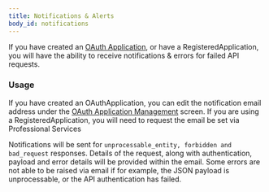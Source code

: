 ```yaml
---
title: Notifications & Alerts
body_id: notifications
---
```

If you have created an [OAuth Application](/oauth-integration/#creating-an-oauth-application), or have a RegisteredApplication, you will have the ability to receive notifications & errors for failed API requests.

### Usage

If you have created an OAuthApplication, you can edit the notification email address under the [OAuth Application Management](/oauth-integration/#creating-an-oauth-application) screen. If you are using a RegisteredApplication, you will need to request the email be set via Professional Services

Notifications will be sent for `unprocessable_entity, forbidden and bad_request` responses. Details of the request, along with authentication, payload and error details will be provided within the email. Some errors are not able to be raised via email if for example, the JSON payload is unprocessable, or the API authentication has failed.